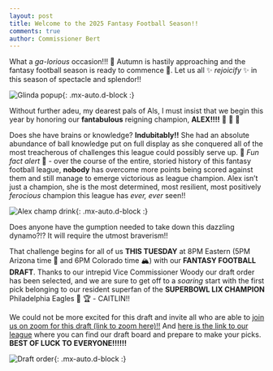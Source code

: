 ```yaml
---
layout: post
title: Welcome to the 2025 Fantasy Football Season!!
comments: true
author: Commissioner Bert
---
```



What a _ga-lorious_ occasion!!! &#129346; Autumn is hastily approaching and the fantasy football season is ready to commence &#127944;. Let us all &#10024; _rejoicify_ &#10024; in this season of spectacle and splendor!!

![Glinda popup](https://al-pals.github.io/assets/img/glinda_popup.gif){: .mx-auto.d-block :}


Without further adeu, my dearest pals of Als, I must insist that we begin this year by honoring our **fantabulous** reigning champion, **ALEX!!!!** &#127881; &#127870; &#127881;


Does she have brains or knowledge? **Indubitably!!**
She had an absolute abundance of ball knowledge put on full display as she conquered all of the most treacherous of challenges this league could possibly serve up. 
&#128680; _Fun fact alert_ &#128680; - over the course of the entire, storied history of this fantasy football league, **nobody** has overcome more points being scored against them and still manage to emerge victorious as league champion.
Alex isn’t just a champion, she is the most determined, most resilient, most positively _ferocious_ champion this league has _ever, ever_ seen!!


![Alex champ drink](https://al-pals.github.io/assets/img/alex_champ_drink.png){: .mx-auto.d-block :}


Does anyone have the gumption needed to take down this dazzling dynamo?!? It will require the utmost braverism!!

That challenge begins for all of us **THIS TUESDAY** at 8PM Eastern (5PM Arizona time &#127797; and 6PM Colorado time &#127956;) with our **FANTASY FOOTBALL DRAFT**. 
Thanks to our intrepid Vice Commissioner Woody our draft order has been selected, and we are sure to get off to a _soaring_ start 
with the first pick belonging to our resident superfan of the **SUPERBOWL LIX CHAMPION** Philadelphia Eagles &#129413; &#127942; - CAITLIN!!

We could not be more excited for this draft and invite all who are able to [join us on zoom for this draft (link to zoom here)!!](https://ncsu.zoom.us/j/93077515043?pwd=K3Mh6FTozVa0OICJHxKCdrUrpQ0Nw3.1)
And [here is the link to our league](https://sleeper.com/leagues/1257090487240642560/) where you can find our draft board and prepare to make your picks. **BEST OF LUCK TO EVERYONE!!!!!!**

![Draft order](https://al-pals.github.io/assets/img/draft_order.jpg){: .mx-auto.d-block :}


